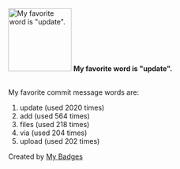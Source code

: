 <img src="https://my-badges.github.io/my-badges/favorite-word.png" alt="My favorite word is &quot;update&quot;." title="My favorite word is &quot;update&quot;." width="128">
<strong>My favorite word is &quot;update&quot;.</strong>
<br><br>

My favorite commit message words are:

1. update (used 2020 times)
2. add (used 564 times)
3. files (used 218 times)
4. via (used 204 times)
5. upload (used 202 times)


Created by <a href="https://github.com/my-badges/my-badges">My Badges</a>